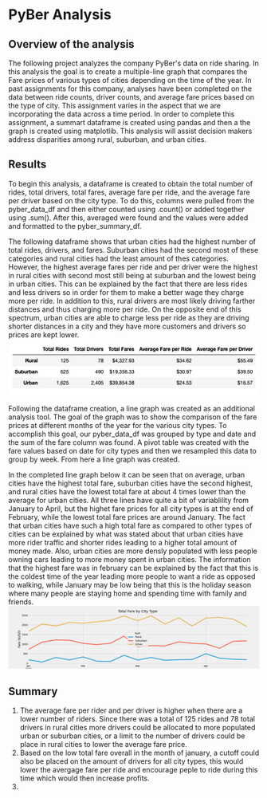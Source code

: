 # PyBer Analysis

## Overview of the analysis
The following project analyzes the company PyBer's data on ride sharing. In this analysis the goal is to create a multiple-line graph that compares the Fare prices of various types of cities depending on the time of the year. In past assignments for this company, analyses have been completed on the data between ride counts, driver counts, and average fare prices based on the type of city. This assignment varies in the aspect that we are incorporating the data across a time period. In order to complete this assignment, a summart dataframe is created using pandas and then a the graph is created using matplotlib. This analysis will assist decision makers address disparities among rural, suburban, and urban cities. 

## Results
To begin this analysis, a dataframe is created to obtain the total number of rides, total drivers, total fares, average fare per ride, and the average fare per driver based on the city type. To do this, columns were pulled from the pyber_data_df and then either counted using .count() or added together using .sum(). After this, averaged were found and the values were added and formatted to the pyber_summary_df. 

The following dataframe shows that urban cities had the highest number of total rides, drivers, and fares. Suburban cities had the second most of these categories and rural cities had the least amount of thes categories. However, the highest average fares per ride and per driver were the highest in rural cities with second most still being at suburban and the lowest being in urban cities. This can be explained by the fact that there are less rides and less drivers so in order for them to make a better wage they charge more per ride. In addition to this, rural drivers are most likely driving farther distances and thus charging more per ride. On the opposite end of this spectrum, urban cities are able to charge less per ride as they are driving shorter distances in a city and they have more customers and drivers so prices are kept lower. 
![PyBer_summary_df.png](analysis/PyBer_summary_df.png)

Following the dataframe creation, a line graph was created as an additional analysis tool. The goal of the graph was to show the comparison of the fare prices at different months of the year for the various city types. To accomplish this goal, our pyber_data_df was grouped by type and date and the sum of the fare column was found. A pivot table was created with the fare values based on date for city types and then we resampled this data to group by week. From here a line graph was created. 

In the completed line graph below it can be seen that on average, urban cities have the highest total fare, suburban cities have the second highest, and rural cities have the lowest total fare at about 4 times lower than the average for urban cities. All three lines have quite a bit of variablility from January to April, but the highet fare prices for all city types is at the end of February, while the lowest total fare prices are around January. The fact that urban cities have such a high total fare as compared to other types of cities can be explained by what was stated about that urban cities have more rider traffic and shorter rides leading to a higher total amount of money made. Also, urban cities are more densly populated with less people owning cars leading to more money spent in urban cities. The information that the highest fare was in february can be explained by the fact that this is the coldest time of the year leading more people to want a ride as opposed to walking, while January may be low being that this is the holiday season where many people are staying home and spending time with family and friends. 
![PyBer_fare_summary.png](analysis/PyBer_fare_summary.png)

## Summary
1. The average fare per rider and per driver is higher when there are a lower number of riders. Since there was a total of 125 rides and 78 total drivers in rural cities more drivers could be allocated to more populated urban or suburban cities, or a limit to the number of drivers could be place in rural cities to lower the average fare price.  
2. Based on the low total fare overall in the month of january, a cutoff could also be placed on the amount of drivers for all city types, this would lower the avergage fare per ride and encourage peple to ride during this time which would then increase profits. 
3. 
